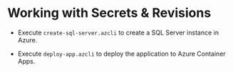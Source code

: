 # Working with Secrets & Revisions

- Execute `create-sql-server.azcli` to create a SQL Server instance in Azure.

- Execute `deploy-app.azcli` to deploy the application to Azure Container Apps.